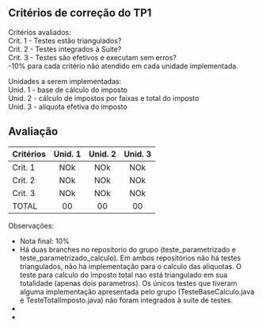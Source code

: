 Critérios de correção do TP1
----------------------------

Critérios avaliados:    
Crit. 1 - Testes estão triangulados?    
Crit. 2 - Testes integrados à Suite?    
Crit. 3 - Testes são efetivos e executam sem erros?    
-10% para cada critério não atendido em cada unidade implementada.    
   

Unidades a serem implementadas:    
Unid. 1 - base de cálculo do imposto   
Unid. 2 - cálculo de impostos por faixas e total do imposto   
Unid. 3 - alíquota efetiva do imposto   


Avaliação
---------

| Critérios | Unid. 1 | Unid. 2 | Unid. 3 |
|:----------|:-------:|:-------:|:-------:|
| Crit. 1   |   NOk   |   NOk   |   NOk   |
| Crit. 2   |   NOk   |   NOk   |   NOk   |
| Crit. 3   |   NOk   |   NOk   |   NOk   |
| TOTAL     |    00   |    00   |    00   |

Observações: 
- Nota final: 10%
- Há duas branches no repositorio do grupo (teste_parametrizado e teste_parametrizado_calculo). Em ambos repositórios não há testes triangulados, não há implementação para o calculo das aliquotas. O teste para calculo do imposto total nao está triangulado em sua totalidade (apenas dois parametros). Os únicos testes que tiveram alguma implementação apresentada pelo grupo (TesteBaseCalculo.java e TesteTotalImposto.java) não foram integrados à suite de testes. 
- 
- 
